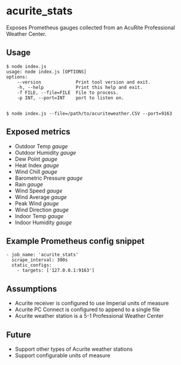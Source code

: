 # acurite_stats
Exposes Prometheus gauges collected from an AcuRite Professional Weather Center.

## Usage
```
$ node index.js
usage: node index.js [OPTIONS]
options:
    --version             Print tool version and exit.
    -h, --help            Print this help and exit.
    -f FILE, --file=FILE  File to process.
    -p INT, --port=INT    port to listen on.


$ node index.js --file=/path/to/acuriteweather.CSV --port=9163
```

## Exposed metrics
* Outdoor Temp *gauge*
* Outdoor Humidity  *gauge*
* Dew Point  *gauge*
* Heat Index  *gauge*
* Wind Chill  *gauge*
* Barometric Pressure  *gauge*
* Rain  *gauge*
* Wind Speed  *gauge*
* Wind Average  *gauge*
* Peak Wind  *gauge*
* Wind Direction  *gauge*
* Indoor Temp  *gauge*
* Indoor Humidity  *gauge*

## Example Prometheus config snippet
```
- job_name: 'acurite_stats'
  scrape_interval: 300s
  static_configs:
    - targets: ['127.0.0.1:9163']
```

## Assumptions
* Acurite receiver is configured to use Imperial units of measure
* Acurite PC Connect is configured to append to a single file
* Acurite weather station is a 5-1 Professional Weather Center

## Future
* Support other types of Acurite weather stations
* Support configurable units of measure
